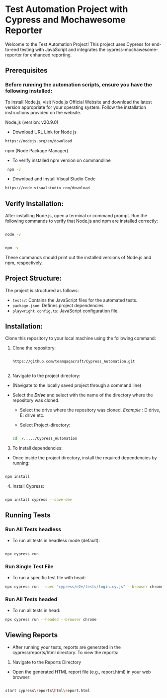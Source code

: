 # Test Automation Project with Cypress and Mochawesome Reporter

Welcome to the Test Automation Project! This project uses Cypress for end-to-end testing with JavaScript and integrates the cypress-mochawesome-reporter for enhanced reporting.

## Prerequisites 

### Before running the automation scripts, ensure you have the following installed:
To install Node.js, visit Node.js Official Website and download the latest version appropriate for your operating system. Follow the installation instructions provided on the website.

Node.js (version: v20.9.0)

- Download URL Link for Node js

 ```bash
 https://nodejs.org/en/download

 ```
   npm (Node Package Manager)

- To verify installed npm version on commandline

 ```bash
  npm -v

 ```

- Download and Install Visual Studio Code

 ```bash
 https://code.visualstudio.com/download

 ```

## Verify Installation:

After installing Node.js, open a terminal or command prompt.
Run the following commands to verify that Node.js and npm are installed correctly:

 ```bash

 node -v

 ```

 ```bash

 npm -v

 ```
 These commands should print out the installed versions of Node.js and npm, respectively.

## Project Structure:

The project is structured as follows:

  - `tests/`: Contains the JavaScript files for the automated tests.
  - `package.json`: Defines project dependencies.
  - `playwright.config.ts`: JavaScript configuration file.

## Installation:

Clone this repository to your local machine using the following command:
1. Clone the repository:

   ```bash

   https://github.com/teamqaqacraft/Cypress_Automation.git
  
   ```

2. Navigate to the project directory:

- (Navigate to the locally saved project through a command line)
- Select the ***Drive*** and select <project-directory> with the name of the directory where the repository was cloned.
  - Select the drive where the repository was cloned. 
    *Example* : D drive, E: drive etc.

  - Select Project-directory:

   ```bash

   cd  /...../Cypress_Automation

   ```
   
3. To Install dependencies:
   
- Once inside the project directory, install the required dependencies by running:

```bash

npm install

```

4. Install Cypress:

  ```bash

  npm install cypress --save-dev

  ```
    
## Running Tests

### Run All Tests headless

- To run all tests in headless mode (default):

 ```bash

 npx cypress run

 ```
   
### Run Single Test File
- To run a specific test file with head:

 ```bash
 npx cypress run --spec "cypress/e2e/tests/login.cy.js" --browser chrome --headed

 ```

### Run All Tests headed

- To run all tests in head:

 ```bash
 npx cypress run --headed --browser chrome

 ```

## Viewing Reports

- After running your tests, reports are generated in the cypress/reports/html directory. To view the reports:

 1. Navigate to the Reports Directory

- Open the generated HTML report file (e.g., report.html) in your web browser:

 ```bash

 start cypress\reports\html\report.html

 ```
